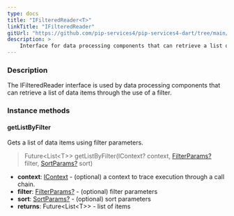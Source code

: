 ```yaml
---
type: docs
title: "IFilteredReader<T>"
linkTitle: "IFilteredReader"
gitUrl: "https://github.com/pip-services4/pip-services4-dart/tree/main/pip-services4-persistence-dart"
description: >
    Interface for data processing components that can retrieve a list of data items through the use of a filter.
---
```


### Description

The IFilteredReader interface is used by data processing components that can retrieve a list of data items through the use of a filter.

### Instance methods

#### getListByFilter
Gets a list of data items using filter parameters.

> Future\<List\<T\>\> getListByFilter(IContext? context, [FilterParams?](../../../data/query/filter_params) filter, [SortParams?](../../../data/query/sort_params) sort)

- **context**: [IContext](../../../components/context/icontext) - (optional) a context to trace execution through a call chain.
- **filter**: [FilterParams?](../../../data/query/filter_params) - (optional) filter parameters
- **sort**: [SortParams?](../../../data/query/sort_params) - (optional) sort parameters
- **returns**: Future\<List\<T\>\> - list of items

